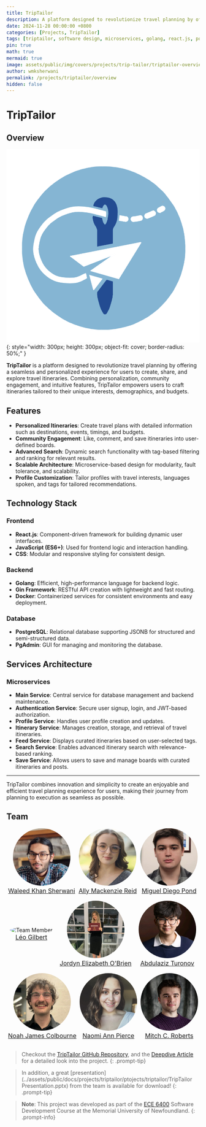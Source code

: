 ```yaml
---
title: TripTailor
description: A platform designed to revolutionize travel planning by offering a seamless and personalized experience for users to create, share, and explore travel itineraries.
date: 2024-11-28 00:00:00 +0800
categories: [Projects, TripTailor]
tags: [triptailor, software design, microservices, golang, react.js, postgresql, gin, docker, jwt authorization]
pin: true
math: true
mermaid: true
image: assets/public/img/covers/projects/trip-tailor/triptailor-overview-cover.png
author: wmksherwani
permalink: /projects/triptailor/overview
hidden: false
---
```


# TripTailor

## Overview

![logo](assets/public/img/logos/trip-tailor/triptailor-logo.png){: style="width: 300px; height: 300px; object-fit: cover; border-radius: 50%;" }

**TripTailor** is a platform designed to revolutionize travel planning by offering a seamless and personalized experience for users to create, share, and explore travel itineraries. Combining personalization, community engagement, and intuitive features, TripTailor empowers users to craft itineraries tailored to their unique interests, demographics, and budgets.

## Features

- **Personalized Itineraries**: Create travel plans with detailed information such as destinations, events, timings, and budgets.
- **Community Engagement**: Like, comment, and save itineraries into user-defined boards.
- **Advanced Search**: Dynamic search functionality with tag-based filtering and ranking for relevant results.
- **Scalable Architecture**: Microservice-based design for modularity, fault tolerance, and scalability.
- **Profile Customization**: Tailor profiles with travel interests, languages spoken, and tags for tailored recommendations.

## Technology Stack

### Frontend
- **React.js**: Component-driven framework for building dynamic user interfaces.
- **JavaScript (ES6+)**: Used for frontend logic and interaction handling.
- **CSS**: Modular and responsive styling for consistent design.

### Backend
- **Golang**: Efficient, high-performance language for backend logic.
- **Gin Framework**: RESTful API creation with lightweight and fast routing.
- **Docker**: Containerized services for consistent environments and easy deployment.

### Database
- **PostgreSQL**: Relational database supporting JSONB for structured and semi-structured data.
- **PgAdmin**: GUI for managing and monitoring the database.

## Services Architecture

### Microservices
- **Main Service**: Central service for database management and backend maintenance.
- **Authentication Service**: Secure user signup, login, and JWT-based authorization.
- **Profile Service**: Handles user profile creation and updates.
- **Itinerary Service**: Manages creation, storage, and retrieval of travel itineraries.
- **Feed Service**: Displays curated itineraries based on user-selected tags.
- **Search Service**: Enables advanced itinerary search with relevance-based ranking.
- **Save Service**: Allows users to save and manage boards with curated itineraries and posts.

---

TripTailor combines innovation and simplicity to create an enjoyable and efficient travel planning experience for users, making their journey from planning to execution as seamless as possible.

## Team

<div style="display: flex; justify-content: space-around; align-items: center;">
    <div style="text-align: center;">
        <img src="assets/public/img/people/Waleed Mannan Khan Sherwani.png" alt="Team Member" style="width: 150px; object-fit: cover; border-radius: 50%;" class = "team-member-img">
        <a href="https://github.com/WyrdWyn4" target="_blank">
            <p style="text-align: center; font-weight: smaller; margin-top: 0;">Waleed Khan Sherwani</p>
        </a>
    </div>
    <div style="text-align: center;">
        <img src="assets/public/img/people/Ally Mackenzie Reid.png" alt="Team Member" style="width: 150px; object-fit: cover; border-radius: 50%;" class = "team-member-img">
        <a href="https://github.com/allymreid" target="_blank">
            <p style="text-align: center; font-weight: smaller; margin-top: 0;">Ally Mackenzie Reid</p>
        </a>
    </div>
    <div style="text-align: center;">
        <img src="assets/public/img/people/Miguel Diego Pond.png" alt="Team Member" style="width: 150px; object-fit: cover; border-radius: 50%;" class = "team-member-img">
        <a href="https://github.com/MiguelPond" target="_blank">
            <p style="text-align: center; font-weight: smaller; margin-top: 0;">Miguel Diego Pond</p>
        </a>
    </div>
</div>

<div style="display: flex; justify-content: space-around; align-items: center;">
    <div style="text-align: center;">
        <img src="assets/public/img/people/Léo Gilbert.png" alt="Team Member" style="width: 150px; object-fit: cover; border-radius: 50%;" class = "team-member-img">
        <a href="https://github.com/Leo-Gilbert" target="_blank">
            <p style="text-align: center; font-weight: smaller; margin-top: 0;">Léo Gilbert</p>
        </a>
    </div>
    <div style="text-align: center;">
        <img src="assets/public/img/people/Jordyn Elizabeth O'Brien.png" alt="Team Member" style="width: 150px; object-fit: cover; border-radius: 50%;" class = "team-member-img">
        <a href="https://github.com/jordyob03" target="_blank">
            <p style="text-align: center; font-weight: smaller; margin-top: 0;">Jordyn Elizabeth O'Brien</p>
        </a>
    </div>
    <div style="text-align: center;">
        <img src="assets/public/img/people/Abdulaziz Turonov.png" alt="Team Member" style="width: 150px; object-fit: cover; border-radius: 50%;" class = "team-member-img">
        <a href="https://github.com/AbdulTur" target="_blank">
            <p style="text-align: center; font-weight: smaller; margin-top: 0;">Abdulaziz Turonov</p>
        </a>
    </div>
</div>

<div style="display: flex; justify-content: space-around; align-items: center;">
    <div style="text-align: center;">
        <img src="assets/public/img/people/Noah James Colbourne.png" alt="Team Member" style="width: 150px; object-fit: cover; border-radius: 50%;" class = "team-member-img">
        <a href="https://github.com/noahjrc" target="_blank">
            <p style="text-align: center; font-weight: smaller; margin-top: 0;">Noah James Colbourne</p>
        </a>
    </div>
    <div style="text-align: center;">
        <img src="assets/public/img/people/Naomi Ann Pierce.png" alt="Team Member" style="width: 150px; object-fit: cover; border-radius: 50%;" class = "team-member-img">
        <a href="https://github.com/napierce" target="_blank">
            <p style="text-align: center; font-weight: smaller; margin-top: 0;">Naomi Ann Pierce</p>
        </a>
    </div>
    <div style="text-align: center;">
        <img src="assets/public/img/people/Mitch C. Roberts.png" alt="Team Member" style="width: 150px; object-fit: cover; border-radius: 50%;" class = "team-member-img">
        <a href="https://github.com/MitchRoberts" target="_blank">
            <p style="text-align: center; font-weight: smaller; margin-top: 0;">Mitch C. Roberts</p>
        </a>
    </div>
</div>

> Checkout the [TripTailor GitHub Repository](https://github.com/WyrdWyn4/TripTailor), and the [Deepdive Article](/triptailor/detail) for a detailed look into the project.
{: .prompt-tip}

> In addition, a great [presentation](../assets/public/docs/projects/triptailor/ptojects/triptailor/TripTailor Presentation.pptx) from the team is available for download!
{: .prompt-tip}

> **Note**: This project was developed as part of the [ECE 6400](https://www.mun.ca/university-calendar/st-johns-campus/faculty-of-engineering-and-applied-science/11/3/#d.en.365116) Software Development Course at the Memorial University of Newfoundland.
{: .prompt-info}

<style>
  .team-member-img {
    max-height: 150px;
    max-width: 150px;
    border-radius: 50%;
  }

  .logo-img {
    max-height: 300px;
    max-width: 300px;
  }

  .team-member-img + a p {
    font-size: 16px;
  }

  @media (max-width: 600px) {
    .team-member-img + a p {
      font-size: 12px;
    }
  }

  @media (max-width: 400px) {
    .team-member-img + a p {
      font-size: 10px;
    }
  }
</style>

<script>
  function adjustImages(className) {
    setTimeout(() => {
      const images = document.querySelectorAll(`.${className}`);
      let globalMin = Infinity;

      images.forEach(img => {
        const rect = img.getBoundingClientRect();
        const minDim = Math.min(rect.width, rect.height);
        globalMin = Math.min(globalMin, minDim);
      });

      console.log('Global min:', globalMin, 'for class:', className);

      images.forEach(img => {
        img.style.width = `${globalMin}px`;
        img.style.height = `${globalMin}px`;
        img.style.borderRadius = '50%';
      });
    }, 1000);

    console.log('Images adjusted for class:', className);
  }

  adjustImages('team-member-img');
  adjustImages('logo-img');
</script>
